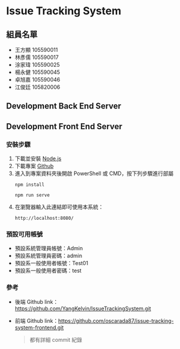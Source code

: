 # Issue Tracking System

## 組員名單
- 王方顯 105590011
- 林彥儒 105590017
- 涂家瑋 105590025
- 楊永健 105590045
- 卓旭嘉 105590046
- 江俊廷 105820006
## Development Back End Server

## Development Front End Server

### 安裝步驟
1. 下載並安裝 [Node.js](https://nodejs.org/dist/v12.14.1/node-v12.14.1-x64.msi)
2. 下載專案 [Github](https://github.com/oscarada87/issue-tracking-system-frontend.git)
3. 進入到專案資料夾後開啟 PowerShell 或 CMD，按下列步驟進行部屬
    ```
    npm install
    ```
    ```
    npm run serve
    ```
4. 在瀏覽器輸入此連結即可使用本系統： 
    ```
    http://localhost:8080/
    ```
### 預設可用帳號
- 預設系統管理員帳號：Admin
- 預設系統管理員密碼：admin
- 預設系一般使用者帳號：Test01
- 預設系一般使用者密碼：test
### 參考
- 後端 Github link：https://github.com/YangKelvin/IssueTrackingSystem.git

- 前端 Github link：https://github.com/oscarada87/issue-tracking-system-frontend.git

    > 都有詳細 commit 紀錄